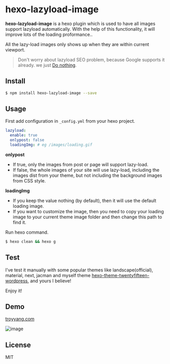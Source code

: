 # hexo-lazyload-image

**hexo-lazyload-image** is a hexo plugin which is used to have all images support lazyload automatically. With the help of this functionality, it will improve lots of the loading proformance..

All the lazy-load images only shows up when they are within current viewport.

> Don't worry about lazyload SEO problem, because Google supports it already. we just [Do nothing](http://dinbror.dk/blog/lazy-load-images-seo-problem/).

## Install

```bash
$ npm install hexo-lazyload-image --save
```

## Usage

First add configuration in `_config.yml` from your hexo project.

```yaml
lazyload:
  enable: true 
  onlypost: false
  loadingImg: # eg /images/loading.gif
```
**onlypost**
- If true, only the images from post or page will support lazy-load.
- If false, the whole images of your site will use lazy-load, including the images dist from your theme, but not including the background images from CSS style.

**loadingImg** 
- If you keep the value nothing (by default), then it will use the default loading image.
- If you want to customize the image, then you need to copy your loading image to your current theme image folder and then change this path to find it. 

Run hexo command.

```bash
$ hexo clean && hexo g
```

## Test
I've test it manually with some popular themes like landscape(official), material, next, jacman and myself theme [hexo-theme-twentyfifteen-wordpress](https://github.com/Troy-Yang/hexo-theme-twentyfifteen-wordpress), and yours I believe!

Enjoy it!
## Demo

[troyyang.com](http://troyyang.com)

![image](https://images.troyyang.com/2017-7-30-lazy-load.gif)

## License

MIT
